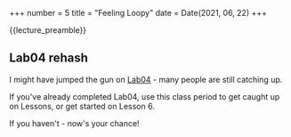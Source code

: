+++
number = 5
title = "Feeling Loopy"
date = Date(2021, 06, 22)
+++

{{lecture_preamble}}

## Lab04 rehash

I might have jumped the gun on [Lab04](/lectures-labs/Lecture04) -
many people are still catching up.

If you've already completed Lab04,
use this class period to get caught up on Lessons,
or get started on Lesson 6.

If you haven't - now's your chance!
